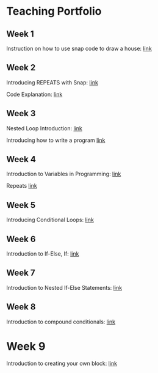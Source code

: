 # Teaching Portfolio


## Week 1
Instruction on how to use snap code to draw a house: [link](https://youtu.be/6TNEDPyY53s)

## Week 2
Introducing REPEATS with Snap: [link](https://youtu.be/WAAPV-FeioI)

Code Explanation: [link](https://youtu.be/eyvwMhV8rE0) 

## Week 3
Nested Loop Introduction: [link](https://youtu.be/zkMNE0S2-iU)

Introducing how to write a program [link](https://youtu.be/OsW0qhXQkGM)

## Week 4
Introduction to Variables in Programming: [link](https://youtu.be/QwzJbBDO2_Q)

Repeats [link](https://youtu.be/ntqBrp-lLcE)

## Week 5
Introducing Conditional Loops: [link](https://youtu.be/0Pxswkc46tw)

## Week 6
Introduction to If-Else, If: [link](https://youtu.be/zFVmEtcm0y8)

## Week 7 
Introduction to Nested If-Else Statements: [link](https://youtu.be/qYTFTZHX-rU?si=M62Y1UUqF0qIoLhf)

## Week 8 
Introduction to compound conditionals: [link](https://youtu.be/iCebuHxDuB8)

# Week 9
Introduction to creating your own block: [link](https://youtu.be/01nnrsDuJ7o)
